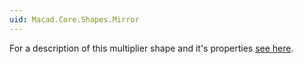 ```yaml
---
uid: Macad.Core.Shapes.Mirror
---
```

For a description of this multiplier shape and it's properties [see here](xref:6578fa5e-7536-4df2-96fc-18a31a4cee9c).